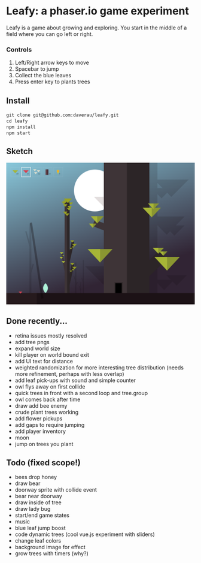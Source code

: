 # Leafy: a phaser.io game experiment

Leafy is a game about growing and exploring. You start in the middle of a field where you can go left or right.

### Controls
1. Left/Right arrow keys to move
2. Spacebar to jump
3. Collect the blue leaves
4. Press enter key to plants trees

## Install
```
git clone git@github.com:daverau/leafy.git
cd leafy
npm install
npm start
```

## Sketch
<img src="https://raw.githubusercontent.com/daverau/leafy/master/sketches/night.png">

## Done recently...
- retina issues mostly resolved
- add tree pngs
- expand world size
- kill player on world bound exit
- add UI text for distance
- weighted randomization for more interesting tree distribution (needs more refinement, perhaps with less overlap)
- add leaf pick-ups with sound and simple counter
- owl flys away on first collide
- quick trees in front with a second loop and tree.group
- owl comes back after time
- draw add bee enemy
- crude plant trees working
- add flower pickups
- add gaps to require jumping
- add player inventory
- moon
- jump on trees you plant

## Todo (fixed scope!)
- bees drop honey
- draw bear
- doorway sprite with collide event
- bear near doorway
- draw inside of tree
- draw lady bug
- start/end game states
- music
- blue leaf jump boost
- code dynamic trees (cool vue.js experiment with sliders)
- change leaf colors
- background image for effect
- grow trees with timers (why?)